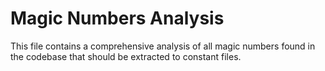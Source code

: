 # Magic Numbers Analysis

This file contains a comprehensive analysis of all magic numbers found in the codebase that should be extracted to constant files.

<!-- # COMPLETE MAGIC NUMBERS CATALOG
## Organized by Category for Constant Extraction

---

## 1. COLLISION & PHYSICS CONSTANTS

### Collision Layers
**Location:** Multiple files use raw bit shifts instead of CollisionLayers constants
- `scripts/projectiles/BaseBullet.gd:18-19`: `collision_layer = 1 << 4`, `collision_mask = 1 << 2`
- `scripts/projectiles/BaseExplosion.gd:9-10`: Uses `CollisionLayers.LAYER_*` (GOOD - already using constants)
- `scripts/weapons/laser/ChainLaserBeamController.gd:157,173,284`: Uses `CollisionLayers.get_enemy_layer()` (GOOD)

### Physics Query Limits
- `scripts/actors/enemys/base-enemy/BaseEnemy.gd:277`: `intersect_shape(params, 32)` - max query results
- `scripts/weapons/ShooterWeapon.gd:42`: `intersect_shape(params, 32)` - max query results  
- `scripts/weapons/laser/ChainLaserBeamController.gd:157`: `intersect_shape(params, 32)`
- `scripts/weapons/spawners/TargetSelector.gd:102`: `intersect_shape(params, 32)`
- `scripts/weapons/spawners/UniversalShipWeapon.gd:334`: `intersect_shape(params, 5)` - bio spread max targets

---

## 2. COMBAT & DAMAGE CONSTANTS

### Base Damage Values
- `scripts/actors/enemys/attacks/ConeAttack.gd:6`: `base_damage = 15.0`
- `scripts/actors/enemys/attacks/StarAttack.gd:3`: `base_damage = 25.0`
- `scripts/actors/enemys/attacks/TriangleAttack.gd:5`: `base_damage = 15.0`
- `scripts/actors/enemys/attacks/TripleShotAttack.gd:4`: `base_damage = 10.0`
- `scripts/weapons/BaseWeapon.gd:4`: `base_damage = 20.0`
- `scripts/weapons/BioWeapon.gd:6`: `base_dps = round(base_damage / 3.0)` - 7.0
- `scripts/weapons/RocketWeapon.gd:7`: `base_expl_damage = round(base_damage * 1.5)` - 30.0
- `scripts/weapons/laser/LaserWeapon.gd:4`: `laser_damage = round(base_damage * 0.05)` - 1.0

### Damage Multipliers
- `scripts/actors/enemys/base-enemy/StatusComponent.gd:22`: `0.33` - infection stack damage increase
- `scripts/weapons/spawners/UniversalShipSpawner.gd:109`: `0.33` - ship weapon damage reduction
- `scripts/weapons/BioWeapon.gd:6`: `/3.0` - bio DPS divisor
- `scripts/weapons/RocketWeapon.gd:7`: `*1.5` - explosion damage multiplier
- `scripts/weapons/laser/LaserWeapon.gd:4`: `*0.05` - laser tick damage multiplier
- `scripts/weapons/spawners/UniversalShipWeapon.gd:302`: `/10.0` - bio burst to DPS conversion
- `scripts/weapons/spawners/UniversalShipWeapon.gd:340`: `*0.5` and `*0.8` - bio spread damage/duration reduction

### Critical Hit Values
- `scripts/actors/player/PlayerData.gd:11`: `crit_chance: 0.05` - 5% base
- `scripts/actors/player/PlayerData.gd:12`: `crit_damage: 1.5` - 1.5x multiplier

### Armor Calculation
- `scripts/actors/player/Player.gd:104`: `armor / (armor + 100.0)` - armor damage reduction formula

### Invulnerability
- `scripts/actors/player/Player.gd:21`: `INVULN_TIME = 0.3` - i-frames duration

### Death Delays
- `scripts/actors/player/Player.gd:145`: `timer.wait_time = 0.2` - death to menu delay

---

## 3. ENEMY STATS & BEHAVIOR

### Enemy Base Stats
**Biter** (`scripts/actors/enemys/enemy-scripts/Biter.gd`):
- `max_health = 20`, `speed = 120`, `damage = 12`, `damage_interval = 0.8`

**MiniBiter** (`scripts/actors/enemys/enemy-scripts/MiniBiter.gd`):
- `max_health = 8`, `speed = 130`, `damage = 6`, `damage_interval = 0.7`

**Triangle** (`scripts/actors/enemys/enemy-scripts/Triangle.gd`):
- `max_health = 40`, `speed = 100`, `damage = 15`, `damage_interval = 1.0`

**Rectangle** (`scripts/actors/enemys/enemy-scripts/Rectangle.gd`):
- `max_health = 60`, `speed = 90`, `damage = 15`, `damage_interval = 1.0`

**Tank** (`scripts/actors/enemys/enemy-scripts/Tank.gd`):
- `max_health = 80`, `speed = 85`, `damage = 20`, `damage_interval = 0.6`

**Star** (`scripts/actors/enemys/enemy-scripts/Star.gd`):
- `max_health = 200`, `speed = 80`, `damage = 25`, `damage_interval = 1.5`

**Diamond** (`scripts/actors/enemys/enemy-scripts/Diamond.gd`):
- `max_health = 250`, `speed = 70`, `damage = 30`, `damage_interval = 2.0`

**MotherShip** (`scripts/actors/enemys/enemy-scripts/MotherShip.gd`):
- `max_health = 400`, `speed = 45`, `damage = 40`, `damage_interval = 2.5`

**ChildShip** (`scripts/actors/enemys/enemy-scripts/ChildShip.gd`):
- `max_health = 35`, `speed = 130`, `damage = 15`, `damage_interval = 1.0`

**GoldShip** (`scripts/actors/enemys/enemy-scripts/GoldShip.gd`):
- `max_health = 40`, `speed = 90`, `damage = 20`, `damage_interval = 1.0`

**EnemyMissile** (`scripts/actors/enemys/enemy-scripts/EnemyMissle.gd`):
- `max_health = 30`, `speed = 200`, `explosion_damage = 40.0`, `explosion_radius = 80.0`

### Enemy Attack Ranges
- `scripts/actors/enemys/attacks/ConeAttack.gd:7`: `shooting_range = 500.0`
- `scripts/actors/enemys/attacks/StarAttack.gd:4`: `shooting_range = 5000.0`
- `scripts/actors/enemys/attacks/TriangleAttack.gd:6`: `shooting_range = 400.0`
- `scripts/actors/enemys/attacks/TripleShotAttack.gd:5`: `shooting_range = 350.0`
- `scripts/actors/enemys/attacks/MissileLauncherAttack.gd:3`: `shooting_range = 1000.0`
- `scripts/actors/enemys/attacks/ChildShipSpawner.gd:3`: `shooting_range = 5000.0`

### Enemy Attack Intervals
- `scripts/actors/enemys/attacks/ConeAttack.gd:8`: `fire_interval = 3.0`
- `scripts/actors/enemys/attacks/StarAttack.gd:5`: `fire_interval = 6.0`
- `scripts/actors/enemys/attacks/TriangleAttack.gd:7`: `fire_interval = 3.0`
- `scripts/actors/enemys/attacks/TripleShotAttack.gd:6`: `burst_interval = 3.0`
- `scripts/actors/enemys/attacks/MissileLauncherAttack.gd:4`: `fire_interval = 5.0`
- `scripts/actors/enemys/attacks/ChildShipSpawner.gd:4`: `spawn_interval = 6.0`

### Enemy Special Attack Properties
- `scripts/actors/enemys/attacks/ConeAttack.gd:9`: `cone_angle = 45.0` degrees
- `scripts/actors/enemys/attacks/StarAttack.gd:6`: `bullet_count = 16`
- `scripts/actors/enemys/attacks/TripleShotAttack.gd:7-9`: `shots_per_burst = 3`, `shot_delay = 0.15`, `spread_angle = 15.0`
- `scripts/actors/enemys/attacks/ChildShipSpawner.gd:6`: `spawn_offset_distance = 50.0`
- `scripts/actors/enemys/attacks/BaseEntitySpawner.gd:8`: `max_entities_per_spawner = 6`
- `scripts/actors/enemys/attacks/BaseEntitySpawner.gd:9`: `cleanup_interval = 1.0`

---

## 4. MOVEMENT CONSTANTS

### Player Movement
**PlayerMovement.gd:**
- Line 5: `accel_time = 0.25` - acceleration time
- Line 6: `decel_time = 0.30` - deceleration time  
- Line 7: `arrival_threshold = 8.0` - arrival distance
- Line 8: `movement_smoothing = 12.0` - lerp factor
- Line 9: `slowdown_distance = 40.0` - slowdown start distance
- Line 11: `rotation_speed = 8.0`
- Line 12: `min_velocity_for_rotation = 30.0`
- Line 135: `distance < 2.0` - snap threshold
- Line 162: `velocity.length() < 10.0` - stop threshold

### Enemy Movement Ranges
**BaseRangeKeepingMovement.gd:**
- Line 6-9: `inner_range = 250.0`, `outer_range = 300.0`, `chase_range = 400.0`, `master_interval = 3.0`
- Line 10-12: `retreat_reaction_min = 2.0`, `retreat_reaction_max = 5.0`
- Line 13-14: `position_update_min = 1.0`, `position_update_max = 5.0`
- Line 17-20: Behavior values: `strafe_intensity = 1.0`, `back_away_speed = 1.0`, etc.
- Line 23-27: Action chances: `0.33`, `0.5`, `0.15`
- Line 28-29: Stop/acceleration durations: `0.8`, `1.2`
- Line 32: `zone_hysteresis = 0.2` - 20% buffer

**Enemy-Specific Movement Configs:**
- Triangle: Uses base values (250/300/400)
- Rectangle: Same ranges, `master_interval = 4.0`
- ChildShip: 220/280/420 ranges, `master_interval = 2.0`
- Diamond: 400/450/500 ranges, `master_interval = 6.0`
- Star: 600/620/800 ranges, `master_interval = 12.0`
- MotherShip: 910/975/1040 ranges, `master_interval = 10.0`
- GoldShip: 1000/1200/1200 ranges, `master_interval = 5.0`

### Charge Movement (Tank)
**ChargeMovement.gd:**
- Line 6-10: `charge_range = 250.0`, `charge_distance_multiplier = 4.0`, `charge_acceleration = 800.0`, `max_charge_speed = 400.0`, `charge_cooldown = 0.8`
- Line 69: `distance_to_target < 20.0` - arrival threshold

### Sawblade Movement
**SawbladeMovement.gd:**
- Line 7-10: `cloud_size = 1.0`, `cloud_tightness = 1.0`, `orbit_radius = 15.0`, `orbit_switch_chance = 0.02`
- Line 13-16: Spin speeds: `base_spin_speed = 3.0`, `speed_spin_multiplier = 0.003`, etc.
- Line 31-34: Base distances: `35.0`, `30.0`, PI values
- Line 37-38: Check intervals: `0.5`, `0.05`

### Missile Movement
**EnemyMissileMovement.gd:**
- Line 6-9: `turn_speed = 8.0`, `acceleration = 300.0`, `max_speed_multiplier = 2.5`, `update_interval = 0.05`
- Line 20: Start speed: `enemy.speed * 0.4`

---

## 5. WEAPON CONSTANTS

### Fire Rates & Cooldowns
- `scripts/weapons/BaseWeapon.gd:6`: `base_fire_rate = 1.0`
- `scripts/weapons/RocketWeapon.gd`: Rocket fire rate: `0.7` (in inspector)
- `scripts/weapons/spawners/UniversalShipSpawner.gd:9`: `spawn_interval = 0.3`

### Projectile Speeds
- `scripts/projectiles/BaseBullet.gd:5`: `speed = 1000.0` - base bullet
- `scripts/projectiles/enemy_projectiles/EnemyBullet.gd:8`: `speed = 400.0` - enemy bullets
- `scripts/projectiles/player_projectiles/PlayerBullet.gd:7`: `speed = 1800.0` - player bullets
- `scripts/projectiles/player_projectiles/PlayerMissile.gd:5`: `speed = 450.0` - missiles
- `scripts/weapons/spawners/UniversalShipWeapon.gd:18`: `bullet_speed = 1800.0`

### Projectile Lifetimes
- `scripts/projectiles/BaseBullet.gd:6`: `max_lifetime = 2.0` seconds
- `scripts/projectiles/enemy_projectiles/EnemyBullet.gd:9`: `max_lifetime = 3.0`
- `scripts/projectiles/player_projectiles/PlayerBullet.gd:8`: `max_lifetime = 2.0`

### Weapon Ranges
- `scripts/actors/player/PlayerData.gd:10`: `weapon_range: 300.0` - base range
- `scripts/weapons/FiringWeapon.gd:5`: `base_range = 300.0`

### Explosion Properties
- `scripts/projectiles/BaseExplosion.gd:8`: `radius = 64.0`
- `scripts/projectiles/BaseExplosion.gd:13`: `fade_duration = 0.15`
- `scripts/projectiles/player_projectiles/PlayerMissile.gd:8`: `radius = 64.0`
- `scripts/weapons/RocketWeapon.gd:8`: `base_radius = 64.0`
- `scripts/weapons/spawners/UniversalShipWeapon.gd:19`: `rocket_explosion_radius = 64.0`

### Laser Properties
- `scripts/weapons/laser/ChainLaserBeamController.gd:11-12`: `tick_time = 0.05`, `validation_interval = 0.1`
- `scripts/weapons/laser/LaserWeapon.gd:4`: Laser damage multiplier: `0.05`

### Bio Weapon Properties
- `scripts/weapons/BioWeapon.gd:7`: `base_duration = 3.0`
- `scripts/weapons/spawners/UniversalShipWeapon.gd:20-21`: `bio_dps = 15.0`, `bio_duration = 3.0`

---

## 6. UI & VISUAL CONSTANTS

### Damage Numbers
**DamageNumber.gd:**
- Line 7-10: `HOLD_TIME = 0.08`, `FADE_TIME = 0.40`, `FLOAT_SPEED = 30.0`, `COUNT_SPEED = 60.0`

### Visual Effects
- `scripts/other/ExplosionEffect.gd:4-12`: Various particle parameters
- `scripts/projectiles/BaseExplosion.gd:14`: `initial_color = Color(1, 1, 1, 0.8)`
- `scripts/projectiles/enemy_projectiles/EnemyExplosion.gd:10`: `Color(1, 0.3, 0.1, 0.8)` - red/orange

### Flash/Tween Timings
- `scripts/actors/enemys/attacks/ConeAttack.gd:142-143`: Flash: `0.05`, `0.10`
- `scripts/actors/enemys/attacks/StarAttack.gd:79-80`: Flash: `0.05`, `0.10`
- `scripts/actors/enemys/attacks/TripleShotAttack.gd:106-107`: Flash: `0.03`, `0.06`
- `scripts/actors/enemys/attacks/MissileLauncherAttack.gd:90-91`: Flash: `0.1`, `0.2`
- `scripts/actors/enemys/attacks/ChildShipSpawner.gd:107-108`: Flash: `0.15`, `0.3`
- `scripts/actors/player/Player.gd:177-178`: Invuln flash: `0.05`, `0.05`

---

## 7. DROP & ECONOMY CONSTANTS

### Drop Values & Behavior
**DropPickup.gd:**
- Line 9-15: Pickup constants: `PICKUP_RADIUS = 120.0`, `PICKUP_THRESHOLD = 15.0`, speeds: `200.0`, `2000.0`
- Line 13-15: Acceleration: `ACCELERATION_POWER = 3.0`, `DISTANCE_POWER = 2.5`, `PLAYER_SPEED_MULTIPLIER = 1.5`
- Line 82: Lerp speed: `8.0 * delta`

**DropHandler.gd:**
- Line 4: `drop_value_multiplier = 4.0` - credit value multiplier

---

## 8. SPAWNING & WAVE CONSTANTS

### Wave Management
**WaveManager.gd:**
- Line 10-13: `spawn_batch_interval = 1.0`, `enemy_spawn_interval = 0.05`, `level_duration = 60.0`, `max_enemies_alive = 250`
- Line 46: Fixed duration: `35.0` seconds
- Line 54: Initial batch timer: `0.1`
- Line 60: Golden ship initial timer: `1.0`
- Line 63: Golden ship timing: `level_duration * 0.5`

### Power Budget
**PowerBudgetCalculator.gd:**
- Line 12-14: Base budget: `10`, scaling: `0.1` per level (10%)
- Line 24-29: Tier breakpoints: levels 6, 12, 18, 24
- Line 24-29: Tier multipliers: 1, 2, 3, 4, 5
- Line 62-66: Wave duration: `30.0` to `60.0` seconds
- Line 79: Usable time: `0.9` (90% buffer)
- Line 82: Min spawn interval: `0.1`

**PowerBudgetSpawner.gd:**
- Line 20-21: `budget_tolerance = 1.2` (20% overspend), `prefer_variety = true`
- Line 51: `max_attempts = 1000`
- Line 163: Overspend threshold: `0.3` (30% remaining)

### Enemy Pool
**SimpleEnemySpawner.gd:**
- Spawns `level` copies of each available enemy type

### Level Spawn Settings
**Level.gd:**
- Line 9-12: `DISTANCE_VARIANCE = 100.0`, `SPAWN_MARGIN = 64.0`

---

## 9. STATUS EFFECT CONSTANTS

### Infection/Bio
**StatusComponent.gd:**
- Line 22: Stack damage increase: `0.33` (33%)
- Line 23: Max stacks: `3`
- Line 17: `tick_interval = 0.5` seconds

---

## 10. PERFORMANCE CONSTANTS

### Timer Intervals
- `scripts/actors/enemys/attacks/ConeAttack.gd:30`: `RANGE_CHECK_INTERVAL = 0.2`
- `scripts/actors/enemys/movment/BaseChaseMovement.gd:18`: `DISTANCE_CHECK_INTERVAL = 0.1`
- `scripts/actors/enemys/movment/BaseRangeKeepingMovement.gd:57`: `MODE_CHECK_INTERVAL = 0.1`
- `scripts/weapons/spawners/TargetSelector.gd:16`: `SEARCH_INTERVAL = 0.2`

### Spatial Query Limits
- Most queries: `32` max results
- Bio spread: `5` max targets

---

## 11. PLAYER BASE STATS

**PlayerData.gd base_stats:**
```gdscript
"max_hp": 50,
"max_shield": 10,
"speed": 150.0,
"shield_recharge_rate": 0.0,
"weapon_range": 300.0,
"crit_chance": 0.05,
"crit_damage": 1.5,
"damage_percent": 0.0,
"bullet_damage_percent": 0.0,
"laser_damage_percent": 0.0,
"explosive_damage_percent": 0.0,
"bio_damage_percent": 0.0,
"ship_damage_percent": 0.0,
"blink_cooldown": 8.0,
"blinks": 1,
"rerolls_per_wave": 1,
"luck": 0.0,
"gold_drop_rate": 1.0,
"ship_count": 1,
"ship_range": 300.0,
"bullet_attack_speed": 1.0,
"laser_reflects": 0,
"bio_spread_chance": 0.0,
"explosion_radius_bonus": 0.0,
"golden_ship_count": 1,
"armor": 0.0
```

---

## 12. RARITY & LOOT CONSTANTS

### Slot Machine Logic
**SlotMachineLogic.gd:**
- Line 28-29: `SCALING_CONSTANT = 50.0`, `MAX_COMMON_REDUCTION = 0.5`
- Line 32-38: Base weights: 60%, 25%, 10%, 4%, 1%
- Line 41-46: Redistribution: 40%, 30%, 20%, 10%

### Store Rarity System
**StoreLevelRarityLogic.gd:**
- Line 33-59: Complete level rarity table (1-25)
- Line 70-75: Pity thresholds: 8, 12, 15, 20 visits

---

## 13. SHIP SPAWNER CONSTANTS

### Mini Ship Movement
**MiniShipMovement.gd:**
- Line 10-13: Ranges: `600.0`, `350.0`, `250.0`, `350.0`
- Line 15-17: Speeds: `300.0`, `150.0`, `180.0`
- Line 20-22: Follow player: `0.8` responsiveness, `500.0` max speed
- Line 30: Velocity smoothing: `5.0`
- Line 57-59: Smoothing constants: `400.0`, `4.0`, `3.0`

### Target Selection
**TargetSelector.gd:**
- Line 6-8: `target_search_range = 350.0`, `target_switch_interval = 2.0`, `target_switch_variance = 1.0`

### Ship Weapon Stats
**UniversalShipSpawner.gd:**
- Line 109: Ship damage reduction: `0.33` (33%)
- Line 143-148: Ship gets 50% of player weapon bonuses

---

## PRIORITY REFACTORING TARGETS

### CRITICAL (Used everywhere):
1. Damage multipliers (0.33, 1.5, 0.05)
2. Physics query limit (32)
3. Timer intervals (0.1, 0.2)
4. Base weapon stats (damage, fire rate, range)

### HIGH (Combat balance):
1. Enemy base stats (health, speed, damage)
2. Attack ranges and intervals
3. Critical hit values
4. Projectile speeds and lifetimes

### MEDIUM (Visual/UX):
1. UI timing constants
2. Flash/tween durations
3. Color values
4. Particle parameters

### LOW (Rarely changed):
1. Spawn margins and variance
2. Pity system thresholds
3. Smoothing factors

---

## SUGGESTED CONSTANT FILES MAPPING

1. **CombatConstants.gd**: All damage, crit, armor values
2. **MovementConstants.gd**: All movement speeds, ranges, accelerations
3. **WeaponConstants.gd**: Fire rates, projectile speeds, ranges
4. **EnemyConstants.gd**: Base stats for all enemy types
5. **UIConstants.gd**: Damage numbers, flash timings, colors
6. **DropConstants.gd**: Pickup ranges, magnetism values
7. **SpawningConstants.gd**: Wave timings, power budgets, spawn intervals
8. **StatusConstants.gd**: DoT intervals, stack limits
9. **PerformanceConstants.gd**: Timer intervals, query limits
10. **balance_config.json**: Easily tweakable multipliers -->
